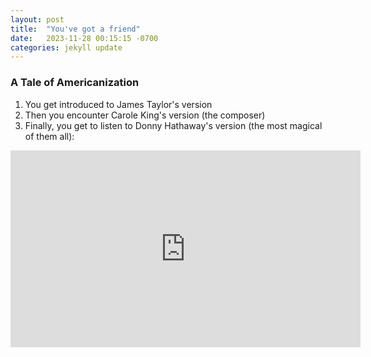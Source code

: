 ```yaml
---
layout: post
title:  "You've got a friend"
date:   2023-11-28 00:15:15 -0700
categories: jekyll update
---
```


### A Tale of Americanization

1. You get introduced to James Taylor's version 
2. Then you encounter Carole King's version (the composer)
3. Finally, you get to listen to Donny Hathaway's version (the most magical of them all):

<iframe width="560" height="315" src="https://www.youtube.com/embed/eKJ_6BplqBM?si=499P4BqfILmjuu7r" title="YouTube video player" frameborder="0" allow="accelerometer; autoplay; clipboard-write; encrypted-media; gyroscope; picture-in-picture; web-share" allowfullscreen></iframe>




